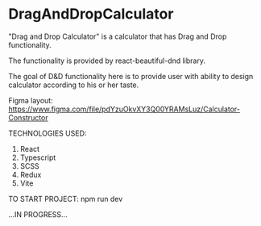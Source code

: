 # DragAndDropCalculator

"Drag and Drop Calculator" is a calculator that has Drag and Drop functionality.

The functionality is provided by react-beautiful-dnd library.

The goal of D&D functionality here is to provide user with ability to design calculator according to his or her taste.

Figma layout: https://www.figma.com/file/pdYzuOkvXY3Q00YRAMsLuz/Calculator-Constructor

TECHNOLOGIES USED:
1. React
2. Typescript
3. SCSS
4. Redux
5. Vite

TO START PROJECT: 
npm run dev

...IN PROGRESS...
